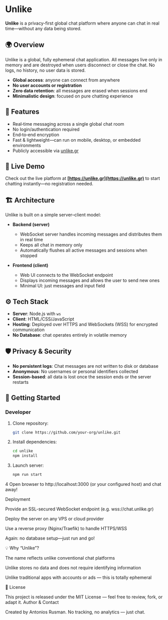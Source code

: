 # Unlike

**Unlike** is a privacy-first global chat platform where anyone can chat in real time—without any data being stored.

## 🌍 Overview

Unlike is a global, fully ephemeral chat application. All messages live only in memory and are destroyed when users disconnect or close the chat. No logs, no history, no user data is stored.

- **Global access**: anyone can connect from anywhere
- **No user accounts or registration**
- **Zero data retention**: all messages are erased when sessions end
- **Minimalistic design**: focused on pure chatting experience

## 🚀 Features

- Real‑time messaging across a single global chat room
- No login/authentication required
- End‑to‑end encryption
- Fast & lightweight—can run on mobile, desktop, or embedded environments
- Publicly accessible via [unlike.gr](https://unlike.gr)

## 🔗 Live Demo

Check out the live platform at **[https://unlike.gr](https://unlike.gr)** to start chatting instantly—no registration needed.

## 🏗 Architecture

Unlike is built on a simple server–client model:

- **Backend (server)**  
  - WebSocket server handles incoming messages and distributes them in real time  
  - Keeps all chat in memory only  
  - Automatically flushes all active messages and sessions when stopped

- **Frontend (client)**  
  - Web UI connects to the WebSocket endpoint  
  - Displays incoming messages and allows the user to send new ones  
  - Minimal UI: just messages and input field

## ⚙️ Tech Stack

- **Server**: Node.js with `ws`
- **Client**: HTML/CSS/JavaScript
- **Hosting**: Deployed over HTTPS and WebSockets (WSS) for encrypted communication
- **No Database**: chat operates entirely in volatile memory

## 🛡 Privacy & Security

- **No persistent logs**: Chat messages are not written to disk or database
- **Anonymous**: No usernames or personal identifiers collected
- **Session-based**: all data is lost once the session ends or the server restarts

## 🚀 Getting Started

### Developer

1. Clone repository:  
   ```bash
   git clone https://github.com/your‑org/unlike.git

2. Install dependencies:
   ```bash
   cd unlike
   npm install

3. Launch server:
   ```bash
   npm run start

4
    Open browser to http://localhost:3000 (or your configured host) and chat away!

Deployment

  Provide an SSL-secured WebSocket endpoint (e.g. wss://chat.unlike.gr)

  Deploy the server on any VPS or cloud provider

  Use a reverse proxy (Nginx/Traefik) to handle HTTPS/WSS

  Again: no database setup—just run and go!

💡 Why “Unlike”?

  The name reflects unlike conventional chat platforms

  Unlike stores no data and does not require identifying information

  Unlike traditional apps with accounts or ads — this is totally ephemeral

📄 License

This project is released under the MIT License — feel free to review, fork, or adapt it.
Author & Contact

Created by Antonios Rusman.
No tracking, no analytics — just chat.
  
